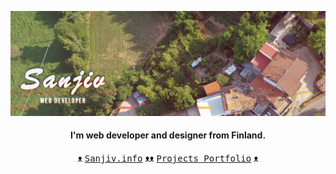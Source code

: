 
<a href="https://github.com/eync/" title="Github homepage"><img src="https://github.com/eync/eync/blob/master/sgithub2.png" title="Sanjiv Web Designer"></a>


<div align="center">
    <h4> I'm <b>web developer</b> and <b>designer</b> from Finland. </h4> 
    ᴥ <a href="https://sanjiv.info/" title="Sanjiv's Homepage"><kbd>Sanjiv.info</kbd></a> ᴥᴥ
     <a href="https://sanjiv.info/projects.html" title="Projects"><kbd>Projects Portfolio</kbd></a> ᴥ
</div>

<!--
**eync/eync** is a ✨ _special_ ✨ repository because its `README.md` (this file) appears on your GitHub profile.

Here are some ideas to get you started:

- 🔭 I’m currently working on ...
- 🌱 I’m currently learning ...
- 👯 I’m looking to collaborate on ...
- 🤔 I’m looking for help with ...
- 💬 Ask me about ...
- 📫 How to reach me: ...
- 😄 Pronouns: ...
- ⚡ Fun fact: ...
#### Wannabe Astronaut 🚀 
##### Javascript ⚡ 

I am currently working on Javascript and Typescript projects.
-->

